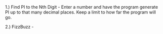 
1.) Find PI to the Nth Digit - Enter a number and have the program generate PI up to that many decimal places. Keep a limit to how far the program will go.

2.) FizzBuzz - 